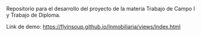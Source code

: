 Repositorio para el desarrollo del proyecto de la materia Trabajo de Campo I y Trabajo de Diploma.

Link de demo: https://flyinsoup.github.io/Inmobiliaria/views/index.html
